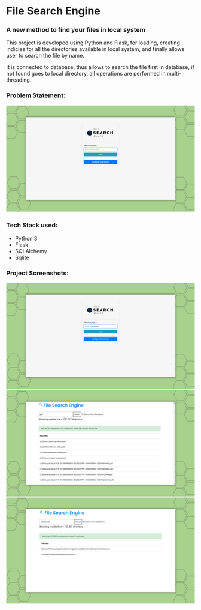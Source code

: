 # File Search Engine
### A new method to find your files in local system <br/>
<p>This project is developed using Python and Flask, for loading, creating indicies for all 
the directories available in local system, and finally allows user to search the file by name. <br/>
<p>It is connected to database, thus allows to search the file first in database, if not found 
goes to local directory, all operations are performed in multi-threading.

### Problem Statement:
<img src="https://github.com/Kingpins/FileSearchEngine/blob/main/pics/Slide1.JPG" width="800px"/> 

### Tech Stack used:
- Python 3 
- Flask
- SQLAlchemy
- Sqlite

### Project Screenshots:
<img src="https://github.com/Kingpins/FileSearchEngine/blob/main/pics/Slide1.JPG" width="800px"/> <img src="https://github.com/Kingpins/FileSearchEngine/blob/main/pics/Slide2.JPG" width="800px"/> <img src="https://github.com/Kingpins/FileSearchEngine/blob/main/pics/Slide3.JPG" width="800px"/>

